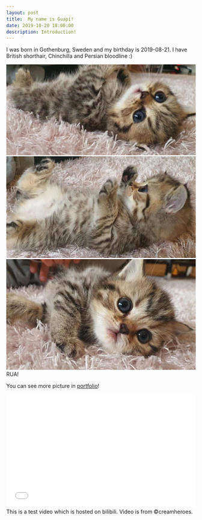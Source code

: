 ```yaml
---
layout: post
title:  My name is Guapi!
date: 2019-10-20 18:00:00
description: Introduction!
---
```

I was born in Gothenburg, Sweden and my birthday is 2019-08-21. I have British shorthair, Chinchilla and Persian bloodline :)

<div class="img_row">
	<img class="col three" src="/img/191020/1.jpeg">
</div>

<div class="img_row">
	<img class="col three" src="/img/191020/2.jpeg">
</div>

<div class="img_row">
	<img class="col three" src="/img/191020/3.jpeg">
</div>

<div class="col three caption">
	RUA!
</div>

You can see more picture in <a href="https://guapi-zh.github.io/portfolio/" target="blank">portfolio</a>!


<iframe src="//player.bilibili.com/player.html?aid=51071276&cid=89417785&page=1" scrolling="yes" border="0" frameborder="yes" framespacing="0" allowfullscreen="true" height="300px" width="100%" webkitallowfullscreen="true" mozallowfullscreen="true"> </iframe>

<div class="col three caption">
	This is a test video which is hosted on bilibili. Video is from &#169;creamheroes.
</div>